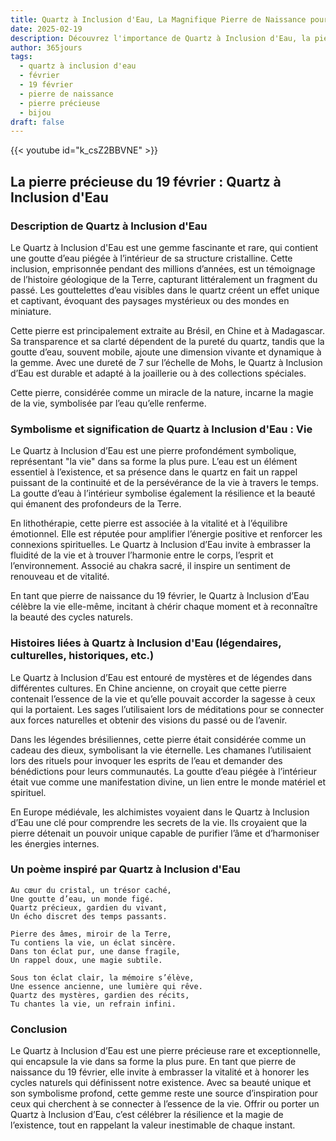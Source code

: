 ```yaml
---
title: Quartz à Inclusion d'Eau, La Magnifique Pierre de Naissance pour 19 février
date: 2025-02-19
description: Découvrez l'importance de Quartz à Inclusion d'Eau, la pierre de naissance du 19 février qui symbolise Vie. Laissez sa beauté et sa signification illuminer votre journée.
author: 365jours
tags:
  - quartz à inclusion d'eau
  - février
  - 19 février
  - pierre de naissance
  - pierre précieuse
  - bijou
draft: false
---
```


{{< youtube id="k_csZ2BBVNE" >}}

## La pierre précieuse du 19 février : Quartz à Inclusion d'Eau

### Description de Quartz à Inclusion d'Eau

Le Quartz à Inclusion d'Eau est une gemme fascinante et rare, qui contient une goutte d’eau piégée à l’intérieur de sa structure cristalline. Cette inclusion, emprisonnée pendant des millions d’années, est un témoignage de l’histoire géologique de la Terre, capturant littéralement un fragment du passé. Les gouttelettes d’eau visibles dans le quartz créent un effet unique et captivant, évoquant des paysages mystérieux ou des mondes en miniature.

Cette pierre est principalement extraite au Brésil, en Chine et à Madagascar. Sa transparence et sa clarté dépendent de la pureté du quartz, tandis que la goutte d’eau, souvent mobile, ajoute une dimension vivante et dynamique à la gemme. Avec une dureté de 7 sur l’échelle de Mohs, le Quartz à Inclusion d’Eau est durable et adapté à la joaillerie ou à des collections spéciales.

Cette pierre, considérée comme un miracle de la nature, incarne la magie de la vie, symbolisée par l’eau qu’elle renferme.

### Symbolisme et signification de Quartz à Inclusion d'Eau : Vie

Le Quartz à Inclusion d’Eau est une pierre profondément symbolique, représentant "la vie" dans sa forme la plus pure. L’eau est un élément essentiel à l’existence, et sa présence dans le quartz en fait un rappel puissant de la continuité et de la persévérance de la vie à travers le temps. La goutte d’eau à l’intérieur symbolise également la résilience et la beauté qui émanent des profondeurs de la Terre.

En lithothérapie, cette pierre est associée à la vitalité et à l’équilibre émotionnel. Elle est réputée pour amplifier l’énergie positive et renforcer les connexions spirituelles. Le Quartz à Inclusion d’Eau invite à embrasser la fluidité de la vie et à trouver l’harmonie entre le corps, l’esprit et l’environnement. Associé au chakra sacré, il inspire un sentiment de renouveau et de vitalité.

En tant que pierre de naissance du 19 février, le Quartz à Inclusion d’Eau célèbre la vie elle-même, incitant à chérir chaque moment et à reconnaître la beauté des cycles naturels.

### Histoires liées à Quartz à Inclusion d'Eau (légendaires, culturelles, historiques, etc.)

Le Quartz à Inclusion d’Eau est entouré de mystères et de légendes dans différentes cultures. En Chine ancienne, on croyait que cette pierre contenait l’essence de la vie et qu’elle pouvait accorder la sagesse à ceux qui la portaient. Les sages l’utilisaient lors de méditations pour se connecter aux forces naturelles et obtenir des visions du passé ou de l’avenir.

Dans les légendes brésiliennes, cette pierre était considérée comme un cadeau des dieux, symbolisant la vie éternelle. Les chamanes l’utilisaient lors des rituels pour invoquer les esprits de l’eau et demander des bénédictions pour leurs communautés. La goutte d’eau piégée à l’intérieur était vue comme une manifestation divine, un lien entre le monde matériel et spirituel.

En Europe médiévale, les alchimistes voyaient dans le Quartz à Inclusion d’Eau une clé pour comprendre les secrets de la vie. Ils croyaient que la pierre détenait un pouvoir unique capable de purifier l’âme et d’harmoniser les énergies internes.

### Un poème inspiré par Quartz à Inclusion d'Eau

```
Au cœur du cristal, un trésor caché,  
Une goutte d’eau, un monde figé.  
Quartz précieux, gardien du vivant,  
Un écho discret des temps passants.

Pierre des âmes, miroir de la Terre,  
Tu contiens la vie, un éclat sincère.  
Dans ton éclat pur, une danse fragile,  
Un rappel doux, une magie subtile.

Sous ton éclat clair, la mémoire s’élève,  
Une essence ancienne, une lumière qui rêve.  
Quartz des mystères, gardien des récits,  
Tu chantes la vie, un refrain infini.  
```

### Conclusion

Le Quartz à Inclusion d’Eau est une pierre précieuse rare et exceptionnelle, qui encapsule la vie dans sa forme la plus pure. En tant que pierre de naissance du 19 février, elle invite à embrasser la vitalité et à honorer les cycles naturels qui définissent notre existence. Avec sa beauté unique et son symbolisme profond, cette gemme reste une source d’inspiration pour ceux qui cherchent à se connecter à l’essence de la vie. Offrir ou porter un Quartz à Inclusion d’Eau, c’est célébrer la résilience et la magie de l’existence, tout en rappelant la valeur inestimable de chaque instant.